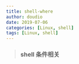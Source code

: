 ```yaml
---
title: shell-where
author: doudio
date: 2019-07-06
categories: [Linux, shell]
tags: [Linux, shell]
---
```


> ### shell 条件相关


